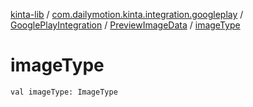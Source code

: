 [kinta-lib](../../../index.md) / [com.dailymotion.kinta.integration.googleplay](../../index.md) / [GooglePlayIntegration](../index.md) / [PreviewImageData](index.md) / [imageType](./image-type.md)

# imageType

`val imageType: ImageType`